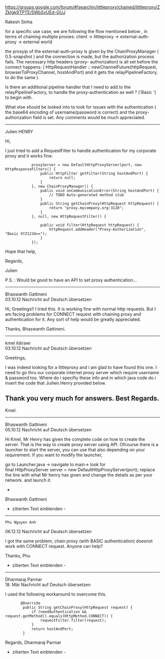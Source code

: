 https://groups.google.com/forum/#!searchin/littleproxy/chained/littleproxy/ZZkIgk9TPTE/5WbSvUEd-GUJ

Rakesh Sinha 

for a specific use case, we are following the flow mentioned below ,
in terms of chaining multiple proxies:
client -> littleproxy -> external-auth-proxy -> external world

the proxyip of the external-auth-proxy is given by the
ChainProxyManager ( 0.5-snapshot ) and the connection is made, but the
authorization process fails. The necessary http headers (proxy-
authorization) is all set before the connect happens:
( HttpRequestHandler :: newChannelFuture(httpRequest,
browserToProxyChannel, hostAndPort)   and it gets the
relayPipelineFactory, to do the same ).

Is there an additional pipeline handler that I need to add to the
relayPipelineFactory, to handle the proxy-authentication as well ?
('Basic ') to begin with.

What else should be looked into to look for issues with the
authentication ( the base64 encoding of username/password is correct)
and the proxy-authorization field is set.  Any comments would be much
appreciated.

---
Julien HENRY 

Hi,

I just tried to add a RequestFilter to handle authentication for my corporate proxy and it works fine:

                proxyServer = new DefaultHttpProxyServer(port, new HttpResponseFilters() {
                    public HttpFilter getFilter(String hostAndPort) {
                        return null;
                    }
                }, new ChainProxyManager() {
                    public void onCommunicationError(String hostAndPort) {
                        // TODO Auto-generated method stub
                    }
                    public String getChainProxy(HttpRequest httpRequest) {
                        return "proxy.mycompany.org:3128";
                    }
                }, null, new HttpRequestFilter() {
                    
                    public void filter(HttpRequest httpRequest) {
                        httpRequest.addHeader("Proxy-Authorization", "Basic XYZ1234==");                        
                    }
                });

Hope that help,

Regards,

Julien

P.S. : Would be good to have an API to set proxy authentication...

---

Bhaswanth Gattineni 	
03.10.12
Nachricht auf Deutsch übersetzen  

Hi,
    Greetings!! I tried this. It is working fine with normal http requests. But I am facing problems for CONNECT request with chaining proxy and authentication for it. Any sort of help would be greatly appreciated.

Thanks,
Bhaswanth Gattineni.

---

kmel ildirawi 	
03.10.12
Nachricht auf Deutsch übersetzen  

Greetings,

I was indeed looking for a littleproxy and i am glad to have found this one. I need to go thru our corporate internet proxy server which require username & password too.
Where do i specifiy these info and in which java code do i insert the code that Juilien.Henry provided below.

Thank you very much for answers. Best Regards.
--
Kmel.

---

Bhaswanth Gattineni 	
05.10.12
Nachricht auf Deutsch übersetzen  

Hi Kmel,
             Mr Henry has given the complete code on how to create the server. That is the way to create proxy server using API. Ofcourse there is a launcher to start the server, you can use that also depending on your requirement. If you want to modify the launcher, 

go to Launcher.java -> navigate to main-> look for   
final HttpProxyServer server = new DefaultHttpProxyServer(port);
replace the line with what Mr henry has given and change the details as per your network. and launch it.

-
Bhaswanth Gattineni
- zitierten Text einblenden -

----

	Phu Nguyen Anh 	
06.12.12
Nachricht auf Deutsch übersetzen  

I got the same problem, chain proxy (with BASIC authentication) doesnot work with CONNECT request. Anyone can help?

Thanks,
Phu
- zitierten Text einblenden -

----

Dharmaraj Parmar 	
18. Mär
Nachricht auf Deutsch übersetzen  

I used the following workaround to overcome this.

           @Override
            public String getChainProxy(HttpRequest request) {
                if (needAuthentication && request.getMethod().equals(HttpMethod.CONNECT)) {
                    requestFilter.filter(request);
                }
                return hostAndPort;
            }


Regards,
Dharmaraj Parmar
- zitierten Text einblenden -
